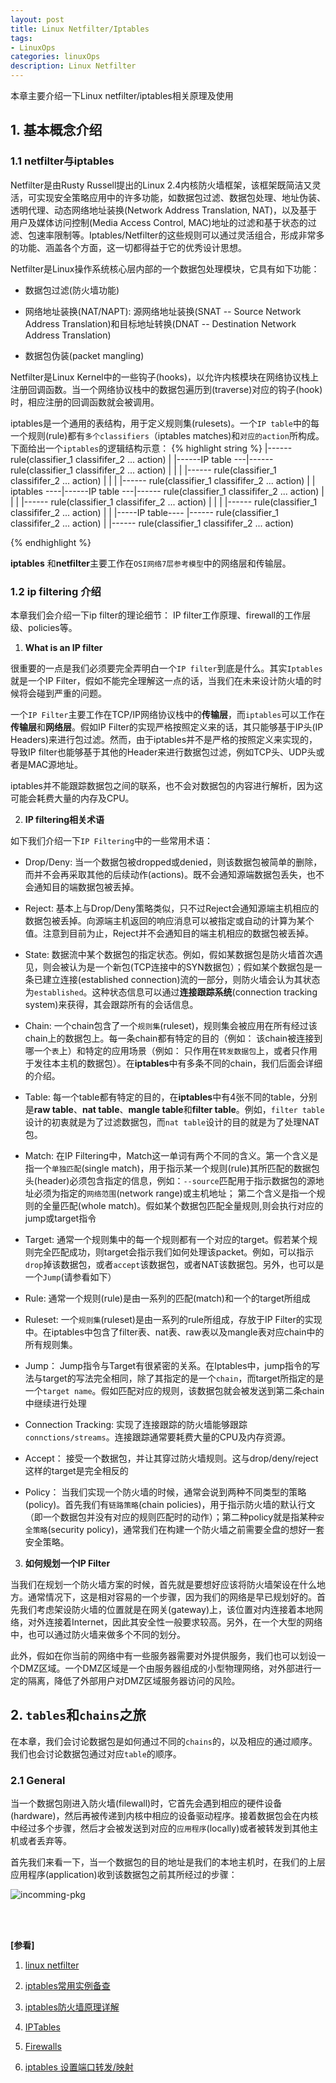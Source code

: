 ```yaml
---
layout: post
title: Linux Netfilter/Iptables
tags:
- LinuxOps
categories: linuxOps
description: Linux Netfilter
---
```


本章主要介绍一下Linux netfilter/iptables相关原理及使用


<!-- more -->



## 1. 基本概念介绍

### 1.1 netfilter与iptables

Netfilter是由Rusty Russell提出的Linux 2.4内核防火墙框架，该框架既简洁又灵活，可实现安全策略应用中的许多功能，如数据包过滤、数据包处理、地址伪装、透明代理、动态网络地址装换(Network Address Translation, NAT)，以及基于用户及媒体访问控制(Media Access Control, MAC)地址的过滤和基于状态的过滤、包速率限制等。Iptables/Netfilter的这些规则可以通过灵活组合，形成非常多的功能、涵盖各个方面，这一切都得益于它的优秀设计思想。

Netfilter是Linux操作系统核心层内部的一个数据包处理模块，它具有如下功能：

* 数据包过滤(防火墙功能)

* 网络地址装换(NAT/NAPT): 源网络地址装换(SNAT -- Source Network Address Translation)和目标地址转换(DNAT -- Destination Network Address Translation) 

* 数据包伪装(packet mangling)

Netfilter是Linux Kernel中的一些钩子(hooks)，以允许内核模块在网络协议栈上注册回调函数。当一个网络协议栈中的数据包遍历到(traverse)对应的钩子(hook)时，相应注册的回调函数就会被调用。

iptables是一个通用的表结构，用于定义规则集(rulesets)。一个```IP table```中的每一个规则(rule)都有```多个classifiers```（iptables matches)和```对应的action```所构成。下面给出一个```iptables```的逻辑结构示意：
{% highlight string %}
                                |------ rule(classifier_1 classififer_2 ... action)
                                |
             |------IP table ---|------ rule(classifier_1 classififer_2 ... action)
             |                  |
             |                  |------ rule(classifier_1 classififer_2 ... action)
             |
             |
             |                  |------ rule(classifier_1 classififer_2 ... action)
             |                  |
iptables ----|------IP table ---|------ rule(classifier_1 classififer_2 ... action)
             |                  |
             |                  |------ rule(classifier_1 classififer_2 ... action)
             |
             |
             |                  |------ rule(classifier_1 classififer_2 ... action)
             |                  |
             |-----IP table---- |------ rule(classifier_1 classififer_2 ... action)
                                |
                                |------ rule(classifier_1 classififer_2 ... action)

{% endhighlight %}

**iptables** 和**netfilter**主要工作在```OSI网络7层参考模型```中的网络层和传输层。



### 1.2 ip filtering 介绍
本章我们会介绍一下ip filter的理论细节： IP filter工作原理、firewall的工作层级、policies等。

1) **What is an IP filter**

很重要的一点是我们必须要完全弄明白一个```IP filter```到底是什么。其实```Iptables```就是一个IP Filter，假如不能完全理解这一点的话，当我们在未来设计防火墙的时候将会碰到严重的问题。

一个```IP Filter```主要工作在TCP/IP网络协议栈中的**传输层**，而```iptables```可以工作在**传输层**和**网络层**。假如IP Filter的实现严格按照定义来的话，其只能够基于IP头(IP Headers)来进行包过滤。然而，由于iptables并不是严格的按照定义来实现的，导致IP filter也能够基于其他的Header来进行数据包过滤，例如TCP头、UDP头或者是MAC源地址。


iptables并不能跟踪数据包之间的联系，也不会对数据包的内容进行解析，因为这可能会耗费大量的内存及CPU。


2) **IP filtering相关术语**

如下我们介绍一下```IP Filtering```中的一些常用术语：

* Drop/Deny: 当一个数据包被dropped或denied，则该数据包被简单的删除，而并不会再采取其他的后续动作(actions)。既不会通知源端数据包丢失，也不会通知目的端数据包被丢掉。


* Reject: 基本上与Drop/Deny策略类似，只不过Reject会通知源端主机相应的数据包被丢掉。向源端主机返回的响应消息可以被指定或自动的计算为某个值。注意到目前为止，Reject并不会通知目的端主机相应的数据包被丢掉。

* State: 数据流中某个数据包的指定状态。例如，假如某数据包是防火墙首次遇见，则会被认为是一个新包(TCP连接中的SYN数据包）；假如某个数据包是一条已建立连接(established connection)流的一部分，则防火墙会认为其状态为```established```。这种状态信息可以通过**连接跟踪系统**(connection tracking system)来获得，其会跟踪所有的会话信息。


* Chain: 一个chain包含了一个```规则集```(ruleset)，规则集会被应用在所有经过该chain上的数据包上。每一条chain都有特定的目的（例如： 该chain被连接到哪一个```表```上）和特定的应用场景（例如： 只作用在```转发数据包```上，或者只作用于发往本主机的数据包）。在**iptables**中有多条不同的chain，我们后面会详细的介绍。

* Table: 每一个table都有特定的目的，在**iptables**中有4张不同的table，分别是**raw table**、**nat table**、**mangle table**和**filter table**。例如，```filter table```设计的初衷就是为了过滤数据包，而```nat table```设计的目的就是为了处理NAT包。

* Match: 在IP Filtering中，Match这一单词有两个不同的含义。第一个含义是指一个```单独匹配```(single match)，用于指示某一个规则(rule)其所匹配的数据包头(header)必须包含指定的信息，例如：```--source```匹配用于指示数据包的源地址必须为指定的```网络范围```(network range)或主机地址； 第二个含义是指一个规则的全量匹配(whole match)。假如某个数据包匹配全量规则,则会执行对应的jump或target指令

* Target: 通常一个规则集中的每一个规则都有一个对应的target。假若某个规则完全匹配成功，则target会指示我们如何处理该packet。例如，可以指示```drop```掉该数据包，或者```accept```该数据包，或者NAT该数据包。另外，也可以是一个```Jump```(请参看如下）

* Rule: 通常一个规则(rule)是由一系列的匹配(match)和一个的target所组成

* Ruleset: 一个```规则集```(ruleset)是由一系列的rule所组成，存放于IP Filter的实现中。在iptables中包含了filter表、nat表、raw表以及mangle表对应chain中的所有规则集。

* Jump： Jump指令与Target有很紧密的关系。在Iptables中，jump指令的写法与target的写法完全相同，除了其指定的是一个```chain```，而target所指定的是一个```target name```。假如匹配对应的规则，该数据包就会被发送到第二条chain中继续进行处理

* Connection Tracking: 实现了连接跟踪的防火墙能够跟踪```connctions/streams```。连接跟踪通常要耗费大量的CPU及内存资源。

* Accept： 接受一个数据包，并让其穿过防火墙规则。这与drop/deny/reject这样的target是完全相反的

* Policy： 当我们实现一个防火墙的时候，通常会说到两种不同类型的策略(policy)。首先我们有```链路策略```(chain policies)，用于指示防火墙的默认行文（即一个数据包并没有对应的规则匹配时的动作）；第二种policy就是指某种```安全策略```(security policy)，通常我们在构建一个防火墙之前需要全盘的想好一套安全策略。

3) **如何规划一个IP Filter**

当我们在规划一个防火墙方案的时候，首先就是要想好应该将防火墙架设在什么地方。通常情况下，这是相对容易的一个步骤，因为我们的网络是早已规划好的。首先我们考虑架设防火墙的位置就是在网关(gateway)上，该位置对内连接着本地网络，对外连接着Internet，因此其安全性一般要求较高。另外，在一个大型的网络中，也可以通过防火墙来做多个不同的划分。

此外，假如在你当前的网络中有一些服务器需要对外提供服务，我们也可以划设一个DMZ区域。一个DMZ区域是一个由服务器组成的小型物理网络，对外部进行一定的隔离，降低了外部用户对DMZ区域服务器访问的风险。


## 2. ```tables```和```chains```之旅
在本章，我们会讨论数据包是如何通过不同的```chains```的，以及相应的通过顺序。我们也会讨论数据包通过对应```table```的顺序。


### 2.1 General

当一个数据包刚进入防火墙(filewall)时，它首先会遇到相应的硬件设备(hardware)，然后再被传递到内核中相应的设备驱动程序。接着数据包会在内核中经过多个步骤，然后才会被发送到对应的```应用程序```(locally)或者被转发到其他主机或者丢弃等。

首先我们来看一下，当一个数据包的目的地址是我们的本地主机时，在我们的上层应用程序(application)收到该数据包之前其所经过的步骤：

![incomming-pkg](https://ivanzz1001.github.io/records/assets/img/linuxops/netfilter_incomming_pkg.jpg)





<br />
<br />

**[参看]**

1. [linux netfilter](https://netfilter.org/documentation/index.html#documentation-howto)

2. [iptables常用实例备查](http://seanlook.com/2014/02/26/iptables-example/)

3. [iptables防火墙原理详解](http://seanlook.com/2014/02/23/iptables-understand/)

4. [IPTables](https://www.centos.org/docs/5/html/Deployment_Guide-en-US/ch-iptables.html)

5. [Firewalls](https://www.centos.org/docs/5/html/Deployment_Guide-en-US/ch-fw.html)

6. [iptables 设置端口转发/映射](https://blog.csdn.net/light_jiang2016/article/details/79029661)


<br />
<br />
<br />


